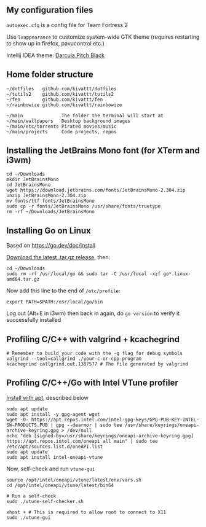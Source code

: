 ## My configuration files
`autoexec.cfg` is a config file for Team Fortress 2

Use `lxappearance` to customize system-wide GTK theme (requires restarting to show up in firefox, pavucontrol etc.)

Intellij IDEA theme: [Darcula Pitch Black](https://plugins.jetbrains.com/plugin/14059-darcula-pitch-black)

## Home folder structure
```
~/dotfiles   github.com/kivattt/dotfiles
~/tutils2    github.com/kivattt/tutils2
~/fen        github.com/kivattt/fen
~/rainbowize github.com/kivattt/rainbowize

~/main              The folder the terminal will start at
~/main/wallpapers   Desktop background images
~/main/etc/torrents Pirated movies/music
~/main/projects     Code projects, repos
```

## Installing the JetBrains Mono font (for XTerm and i3wm)
```console
cd ~/Downloads
mkdir JetBrainsMono
cd JetBrainsMono
wget https://download.jetbrains.com/fonts/JetBrainsMono-2.304.zip
unzip JetBrainsMono-2.304.zip
mv fonts/ttf fonts/JetBrainsMono
sudo cp -r fonts/JetBrainsMono /usr/share/fonts/truetype
rm -rf ~/Downloads/JetBrainsMono
```

## Installing Go on Linux
Based on https://go.dev/doc/install

[Download the latest .tar.gz release](https://go.dev/dl/), then:
```console
cd ~/Downloads
sudo rm -rf /usr/local/go && sudo tar -C /usr/local -xzf go*.linux-amd64.tar.gz
```

Now add this line to the end of `/etc/profile`:
```
export PATH=$PATH:/usr/local/go/bin
```
Log out (Alt+E in i3wm) then back in again, do `go version` to verify it successfully installed

## Profiling C/C++ with valgrind + kcachegrind
```console
# Remember to build your code with the -g flag for debug symbols
valgrind --tool=callgrind ./your-c-or-cpp-program
kcachegrind callgrind.out.1387577 # The file generated by valgrind
```

## Profiling C/C++/Go with Intel VTune profiler
[Install with apt](https://www.intel.com/content/www/us/en/developer/tools/oneapi/vtune-profiler-download.html?operatingsystem=linux&linux-install-type=apt), described below
```console
sudo apt update
sudo apt install -y gpg-agent wget
wget -O- https://apt.repos.intel.com/intel-gpg-keys/GPG-PUB-KEY-INTEL-SW-PRODUCTS.PUB | gpg --dearmor | sudo tee /usr/share/keyrings/oneapi-archive-keyring.gpg > /dev/null
echo "deb [signed-by=/usr/share/keyrings/oneapi-archive-keyring.gpg] https://apt.repos.intel.com/oneapi all main" | sudo tee /etc/apt/sources.list.d/oneAPI.list
sudo apt update
sudo apt install intel-oneapi-vtune
```

Now, self-check and run `vtune-gui`
```console
source /opt/intel/oneapi/vtune/latest/env/vars.sh
cd /opt/intel/oneapi/vtune/latest/bin64

# Run a self-check
sudo ./vtune-self-checker.sh

xhost + # This is required to allow root to connect to X11
sudo ./vtune-gui
```
